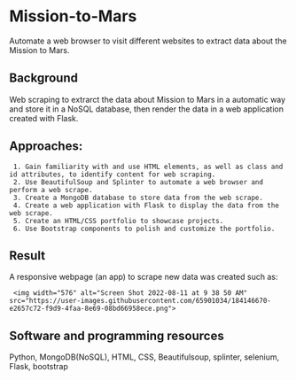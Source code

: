 # Mission-to-Mars
Automate a web browser to visit different websites to extract data about the Mission to Mars. 

## Background
Web scraping to extrarct the data about Mission to Mars in a automatic way and store it in a NoSQL database, then render the data in a web application created with Flask. 

## Approaches:
     1. Gain familiarity with and use HTML elements, as well as class and id attributes, to identify content for web scraping.
     2. Use BeautifulSoup and Splinter to automate a web browser and perform a web scrape.
     3. Create a MongoDB database to store data from the web scrape.
     4. Create a web application with Flask to display the data from the web scrape.
     5. Create an HTML/CSS portfolio to showcase projects.
     6. Use Bootstrap components to polish and customize the portfolio.
     
## Result

A responsive webpage (an app) to scrape new data was created such as:

     <img width="576" alt="Screen Shot 2022-08-11 at 9 38 50 AM" src="https://user-images.githubusercontent.com/65901034/184146670-e2657c72-f9d9-4faa-8e69-08bd66958ece.png">

     
## Software and programming resources 

Python, MongoDB(NoSQL), HTML, CSS, Beautifulsoup, splinter, selenium, Flask, bootstrap
